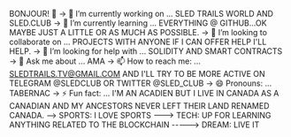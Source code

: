 BONJOUR! 👋
-> 🔭 I’m currently working on ... SLED TRAILS WORLD AND SLED.CLUB
-> 🌱 I’m currently learning ... EVERYTHING @ GITHUB...OK MAYBE JUST A LITTLE OR AS MUCH AS POSSIBLE.
-> 👯 I’m looking to collaborate on ... PROJECTS WITH ANYONE IF I CAN OFFER HELP I'LL HELP.
-> 🤔 I’m looking for help with ... SOLIDITY AND SMART CONTRACTS
-> 💬 Ask me about ... AMA
-> 📫 How to reach me: ... SLEDTRAILS.TV@GMAIL.COM AND I'LL TRY TO BE MORE ACTIVE ON TELEGRAM @SLEDCLUB OR TWITTER @SLED_CLUB
-> 😄 Pronouns: ... TABERNAC
-> ⚡ Fun fact: ... I'M AN ACADIEN BUT I LIVE IN CANADA AS A CANADIAN AND MY ANCESTORS NEVER LEFT THEIR LAND RENAMED CANADA.
--> SPORTS: I LOVE SPORTS 
---> TECH: UP FOR LEARNING ANYTHING RELATED TO THE BLOCKCHAIN
-----> DREAM: LIVE IT
